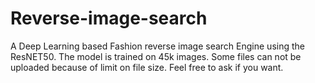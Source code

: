 # Reverse-image-search

A Deep Learning based Fashion reverse image search Engine using the ResNET50. The model is trained on 45k images.
Some files can not be uploaded because of limit on file size. Feel free to ask if you want.
